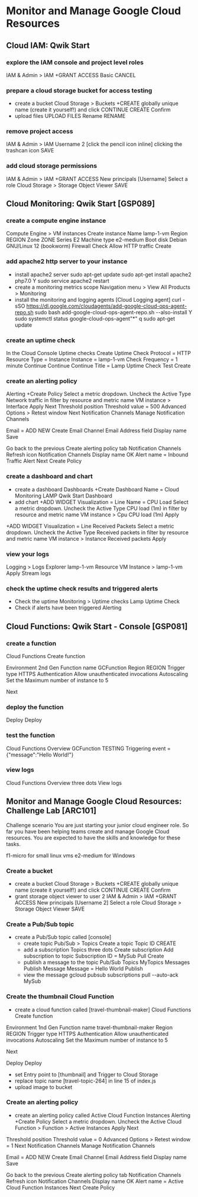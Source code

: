 # Monitor and Manage Google Cloud Resources
## Cloud IAM: Qwik Start
### explore the IAM console and project level roles
IAM & Admin > IAM
+GRANT ACCESS
Basic
CANCEL
### prepare a cloud storage bucket for access testing
- create a bucket
Cloud Storage > Buckets
+CREATE
globally unique name (create it yourself!) and click CONTINUE
CREATE
Confirm
- upload files
UPLOAD FILES
Rename
RENAME
### remove project access
IAM & Admin > IAM
Username 2 [click the pencil icon inline]
clicking the trashcan icon
SAVE
### add cloud storage permissions
IAM & Admin > IAM
+GRANT ACCESS 
New principals [Username]
Select a role
Cloud Storage > Storage Object Viewer
SAVE

## Cloud Monitoring: Qwik Start [GSP089]
### create a compute engine instance
Compute Engine > VM instances
Create instance
Name	lamp-1-vm
Region	REGION
Zone	ZONE
Series	E2
Machine type	e2-medium
Boot disk	Debian GNU/Linux 12 (bookworm)
Firewall	Check Allow HTTP traffic
Create
### add apache2 http server to your instance
- install apache2 server
sudo apt-get update
sudo apt-get install apache2 php7.0
Y
sudo service apache2 restart
- create a monitoring metrics scope
Navigation menu > View All Products > Monitoring
- install the monitoring and logging agents [Cloud Logging agent]
curl -sSO https://dl.google.com/cloudagents/add-google-cloud-ops-agent-repo.sh
sudo bash add-google-cloud-ops-agent-repo.sh --also-install
Y
sudo systemctl status google-cloud-ops-agent"*"
q
sudo apt-get update
### create an uptime check
In the Cloud Console
Uptime checks
Create Uptime Check
Protocol = HTTP
Resource Type = Instance
Instance = lamp-1-vm
Check Frequency = 1 minute
Continue
Continue
Continue
Title = Lamp Uptime Check
Test
Create
### create an alerting policy
Alerting
+Create Policy
Select a metric dropdown. Uncheck the Active
Type Network traffic in filter by resource and metric name
VM instance > Interface
Apply
Next
Threshold position
Threshold value = 500
Advanced Options > Retest window
Next
Notification Channels
Manage Notification Channels

Email = ADD NEW
Create Email Channel
Email Address field
Display name
Save

Go back to the previous Create alerting policy tab
Notification Channels 
Refresh icon 
Notification Channels 
Display name 
OK
Alert name = Inbound Traffic Alert
Next
Create Policy
### create a dashboard and chart
- create a dashboard
Dashboards
+Create Dashboard
Name = Cloud Monitoring LAMP Qwik Start Dashboard
- add chart
+ADD WIDGET
Visualization = Line
Name = CPU Load
Select a metric dropdown. Uncheck the Active
Type CPU load (1m) in filter by resource and metric name 
VM instance > Cpu
CPU load (1m) 
Apply

+ADD WIDGET
Visualization = Line
Received Packets
Select a metric dropdown. Uncheck the Active
Type Received packets in filter by resource and metric name 
VM instance > Instance
Received packets 
Apply
### view your logs
Logging > Logs Explorer
lamp-1-vm
Resource
VM Instance > lamp-1-vm
Apply
Stream logs
### check the uptime check results and triggered alerts
- Check the uptime
Monitoring > Uptime checks
Lamp Uptime Check
- Check if alerts have been triggered
Alerting

## Cloud Functions: Qwik Start - Console [GSP081]
### create a function
Cloud Functions
Create function

Environment     2nd Gen
Function name   GCFunction
Region          REGION
Trigger type    HTTPS
Authentication  Allow unauthenticated invocations
Autoscaling     Set the Maximum number of instance to 5 

Next

### deploy the function
Deploy
Deploy
### test the function
Cloud Functions Overview 
GCFunction
TESTING
Triggering event = {"message":"Hello World!"}
### view logs
Cloud Functions Overview
three dots
View logs

## Monitor and Manage Google Cloud Resources: Challenge Lab [ARC101]
Challenge scenario
You are just starting your junior cloud engineer role. So far you have been helping teams create and manage Google Cloud resources.
You are expected to have the skills and knowledge for these tasks.

f1-micro for small linux vms
e2-medium for Windows

### Create a bucket
- create a bucket
Cloud Storage > Buckets
+CREATE
globally unique name (create it yourself!) and click CONTINUE
CREATE
Confirm
- grant storage object viewer to user 2
IAM & Admin > IAM
+GRANT ACCESS 
New principals [Username 2]
Select a role
Cloud Storage > Storage Object Viewer
SAVE
### Create a Pub/Sub topic
- create a Pub/Sub topic called [console]
  - create topic
  Pub/Sub > Topics
  Create a topic
  Topic ID
  CREATE
  - add a subscription
  Topics
  three dots
  Create subscription
  Add subscription to topic
  Subscription ID = MySub
  Pull
  Create
  - publish a message to the topic
  Pub/Sub
  Topics
  MyTopics
  Messages
  Publish Message
  Message = Hello World
  Publish
  - view the message
  gcloud pubsub subscriptions pull --auto-ack MySub
### Create the thumbnail Cloud Function
- create a cloud function called [travel-thumbnail-maker]
Cloud Functions
Create function

Environment     1nd Gen
Function name   travel-thumbnail-maker
Region          REGION
Trigger type    HTTPS
Authentication  Allow unauthenticated invocations
Autoscaling     Set the Maximum number of instance to 5 

Next

Deploy
Deploy
- set Entry point to [thumbnail] and Trigger to Cloud Storage
- replace topic name [travel-topic-264] in line 15 of index.js
- upload image to bucket

### Create an alerting policy
- create an alerting policy called Active Cloud Function Instances
Alerting
+Create Policy
Select a metric dropdown. Uncheck the Active
Cloud Function > Function > Active Instances
Apply
Next

Threshold position
Threshold value = 0
Advanced Options > Retest window = 1
Next
Notification Channels
Manage Notification Channels

Email = ADD NEW
Create Email Channel
Email Address field
Display name
Save

Go back to the previous Create alerting policy tab
Notification Channels 
Refresh icon 
Notification Channels 
Display name 
OK
Alert name = Active Cloud Function Instances
Next
Create Policy

